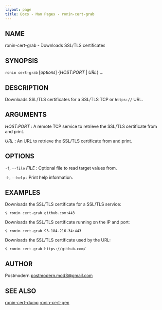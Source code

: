 ```yaml
---
layout: page
title: Docs - Man Pages - ronin-cert-grab
---
```


## NAME

ronin-cert-grab - Downloads SSL/TLS certificates

## SYNOPSIS

`ronin cert-grab` [*options*] {*HOST*:*PORT* \| *URL*} ...

## DESCRIPTION

Downloads SSL/TLS certificates for a SSL/TLS TCP or `https://` URL.

## ARGUMENTS

*HOST*:*PORT*
: A remote TCP service to retrieve the SSL/TLS certificate from and print.

*URL*
: An URL to retrieve the SSL/TLS certificate from and print.

## OPTIONS

`-f`, `--file` *FILE*
: Optional file to read target values from.

`-h`, `--help`
: Print help information.

## EXAMPLES

Downloads the SSL/TLS certificate for a SSL/TLS service:

    $ ronin cert-grab github.com:443

Downloads the SSL/TLS certificate running on the IP and port:

    $ ronin cert-grab 93.184.216.34:443

Downloads the SSL/TLS certificate used by the URL:

    $ ronin cert-grab https://github.com/

## AUTHOR

Postmodern <postmodern.mod3@gmail.com>

## SEE ALSO

[ronin-cert-dump](ronin-cert-dump.1.html) [ronin-cert-gen](ronin-cert-gen.1.html)

